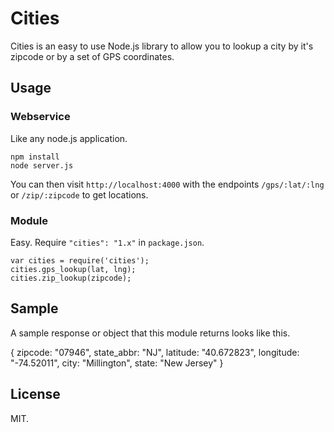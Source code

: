 # Cities

Cities is an easy to use Node.js library to allow you to lookup a city by it's zipcode or by a set of GPS coordinates.

## Usage

### Webservice

Like any node.js application.

    npm install
    node server.js

You can then visit `http://localhost:4000` with the endpoints `/gps/:lat/:lng` or `/zip/:zipcode` to get locations.

### Module

Easy. Require `"cities": "1.x"` in `package.json`.

    var cities = require('cities');
    cities.gps_lookup(lat, lng);
    cities.zip_lookup(zipcode);

## Sample

A sample response or object that this module returns looks like this.

   {
      zipcode: "07946",
      state_abbr: "NJ",
      latitude: "40.672823",
      longitude: "-74.52011",
      city: "Millington",
      state: "New Jersey"
   }

## License

MIT.
